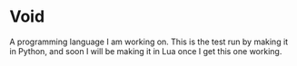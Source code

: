# Void
A programming language I am working on. This is the test run by making it in Python, and soon I will be making it in Lua once I get this one working.
